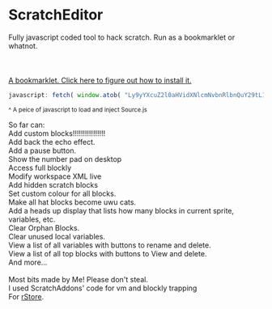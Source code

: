# ScratchEditor
Fully javascript coded tool to hack scratch. Run as a bookmarklet or whatnot.<br>
<br>
<br>
<br><a href="Bookmarklet.md">A bookmarklet. Click here to figure out how to install it.</a>
```javascript
javascript: fetch( window.atob( "Ly9yYXcuZ2l0aHVidXNlcmNvbnRlbnQuY29tL1pYTXVzaHJvb202My9TY3JhdGNoRWRpdG9yL21haW4vU291cmNlLmpz" ) ).then((x) => { x.blob().then((y) => { y.text().then((z) => { var script = document.createElement("script"); script.innerHTML = z; document.body.appendChild(script); }); }); }); /*/Bookmarklet/*/;
```
<small>^ A peice of javascript to load and inject Source.js</small><br>

So far can:
<br>
Add custom blocks!!!!!!!!!!!!!!!!
<br>
Add back the echo effect.
<br>
Add a pause button.
<br>
Show the number pad on desktop
<br>
Access full blockly
<br>
Modify workspace XML live
<br>
Add hidden scratch blocks
<br>
Set custom colour for all blocks.
<br>
Make all hat blocks become uwu cats.
<br>
Add a heads up display that lists how many blocks in current sprite, variables, etc.
<br>
Clear Orphan Blocks.
<br>
Clear unused local variables.
<br>
View a list of all variables with buttons to rename and delete.
<br>
View a list of all top blocks with buttons to View and delete.
<br>
And more...
<br><br>
Most bits made by Me! Please don't steal.<br>
I used ScratchAddons' code for vm and blockly trapping<br>
For <a href="https://sites.google.com/student.carey.wa.edu.au/r-store/home">rStore</a>.

